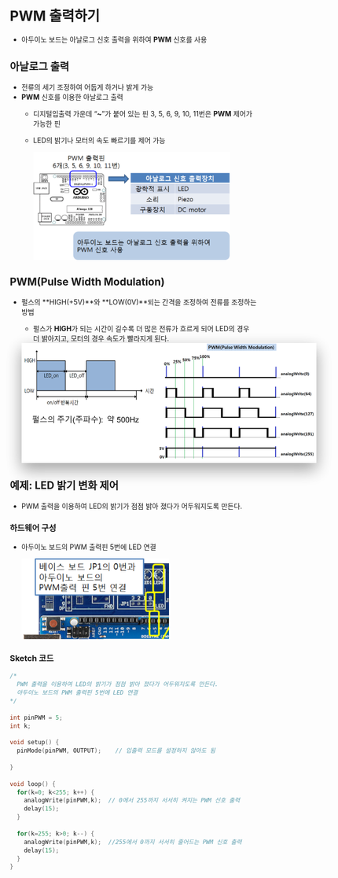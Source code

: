 <style>
div.polaroid {
  	width: 600px;
  	box-shadow: 0 10px 30px 0 rgba(0, 0, 0, 0.2), 0 16px 30px 0 rgba(0, 0, 0, 0.19);
  	text-align: center;
	margin-bottom: 0.5cm;
}
</style>

# PWM 출력하기
- 아두이노 보드는 아날로그 신호 출력을 위하여 **PWM** 신호를 사용

## 아날로그 출력
- 전류의 세기 조정하여 어둡게 하거나 밝게 가능
- **PWM** 신호를 이용한 아날로그 출력
	- 디지털입출력 가운데 “**~**”가 붙어 있는 핀 3, 5, 6, 9, 10, 11번은 **PWM** 제어가 가능한 핀
	- LED의 밝기나 모터의 속도 빠르기를 제어 가능

		<img src="images/pwm_output.png" width=400>


## PWM(Pulse Width Modulation)
- 펄스의 **HIGH(+5V)**와 **LOW(0V)**되는 간격을 조정하여 전류를 조정하는 방법
	- 펄스가 **HIGH**가 되는 시간이 길수록 더 많은 전류가 흐르게 되어 LED의 경우 더 밝아지고, 모터의 경우 속도가 빨라지게 된다.

 	<div class="polaroid">
	<img src="images/pwm.png" width=600>
	</div>

## 예제: LED 밝기 변화 제어
- PWM 출력을 이용하여 LED의 밝기가 점점 밝아 졌다가 어두워지도록 만든다.

### 하드웨어 구성
- 아두이노 보드의 PWM 출력핀 5번에 LED 연결

	<img src="images/pwm5led.png" width=300>
	
### Sketch 코드
```c
/*
  PWM 출력을 이용하여 LED의 밝기가 점점 밝아 졌다가 어두워지도록 만든다.
  아두이노 보드의 PWM 출력핀 5번에 LED 연결
*/

int pinPWM = 5;
int k;

void setup() {
  pinMode(pinPWM, OUTPUT);    // 입출력 모드를 설정하지 않아도 됨
  
}

void loop() {
  for(k=0; k<255; k++) {
    analogWrite(pinPWM,k);  // 0에서 255까지 서서히 켜지는 PWM 신호 출력
    delay(15);
  }  
  
  for(k=255; k>0; k--) {
    analogWrite(pinPWM,k);  //255에서 0까지 서서히 줄어드는 PWM 신호 출력
    delay(15);
  }  
}

```

	